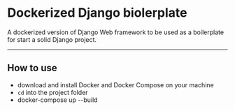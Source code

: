 # Dockerized Django biolerplate
A dockerized version of Django Web framework to be used as a boilerplate for start a solid Django project.

--------------------------
## How to use
- download and install Docker and Docker Compose on your machine
- `cd` into the project folder
- docker-compose up --build
